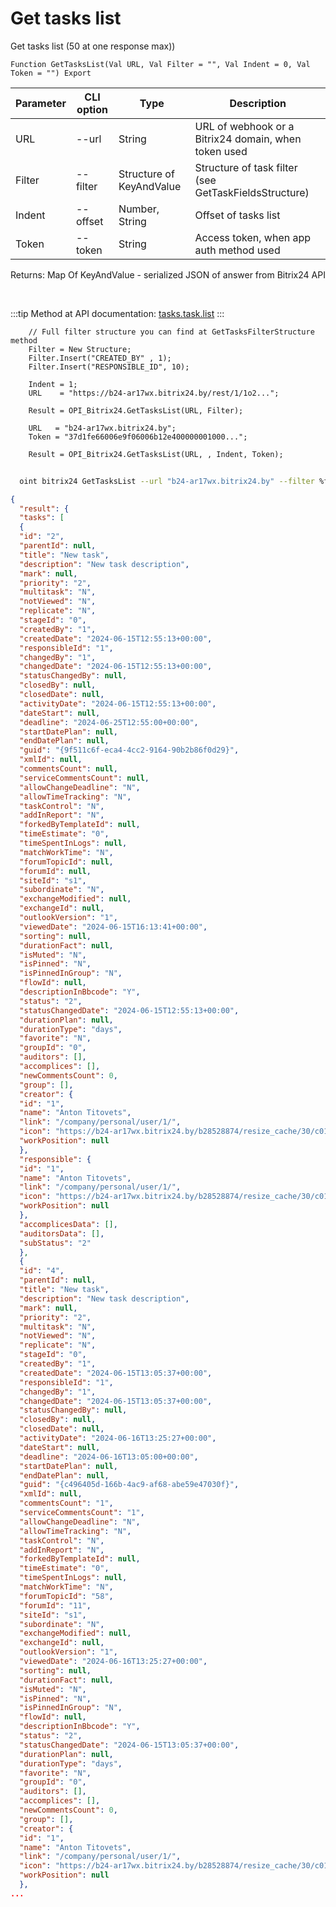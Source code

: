 ﻿---
sidebar_position: 2
---

# Get tasks list
 Get tasks list (50 at one response max))



`Function GetTasksList(Val URL, Val Filter = "", Val Indent = 0, Val Token = "") Export`

  | Parameter | CLI option | Type | Description |
  |-|-|-|-|
  | URL | --url | String | URL of webhook or a Bitrix24 domain, when token used |
  | Filter | --filter | Structure of KeyAndValue | Structure of task filter (see GetTaskFieldsStructure) |
  | Indent | --offset | Number, String | Offset of tasks list |
  | Token | --token | String | Access token, when app auth method used |

  
  Returns:  Map Of KeyAndValue - serialized JSON of answer from Bitrix24 API

<br/>

:::tip
Method at API documentation: [tasks.task.list](https://dev.1c-bitrix.ru/rest_help/tasks/task/tasks/tasks_task_list.php)
:::
<br/>


```bsl title="Code example"
    // Full filter structure you can find at GetTasksFilterStructure method
    Filter = New Structure;
    Filter.Insert("CREATED_BY" , 1);
    Filter.Insert("RESPONSIBLE_ID", 10);

    Indent = 1;
    URL    = "https://b24-ar17wx.bitrix24.by/rest/1/1o2...";

    Result = OPI_Bitrix24.GetTasksList(URL, Filter);

    URL   = "b24-ar17wx.bitrix24.by";
    Token = "37d1fe66006e9f06006b12e400000001000...";

    Result = OPI_Bitrix24.GetTasksList(URL, , Indent, Token);
```



```sh title="CLI command example"
    
  oint bitrix24 GetTasksList --url "b24-ar17wx.bitrix24.by" --filter %filter% --offset "1" --token "fe3fa966006e9f06006b12e400000001000..."

```

```json title="Result"
{
  "result": {
  "tasks": [
  {
  "id": "2",
  "parentId": null,
  "title": "New task",
  "description": "New task description",
  "mark": null,
  "priority": "2",
  "multitask": "N",
  "notViewed": "N",
  "replicate": "N",
  "stageId": "0",
  "createdBy": "1",
  "createdDate": "2024-06-15T12:55:13+00:00",
  "responsibleId": "1",
  "changedBy": "1",
  "changedDate": "2024-06-15T12:55:13+00:00",
  "statusChangedBy": null,
  "closedBy": null,
  "closedDate": null,
  "activityDate": "2024-06-15T12:55:13+00:00",
  "dateStart": null,
  "deadline": "2024-06-25T12:55:00+00:00",
  "startDatePlan": null,
  "endDatePlan": null,
  "guid": "{9f511c6f-eca4-4cc2-9164-90b2b86f0d29}",
  "xmlId": null,
  "commentsCount": null,
  "serviceCommentsCount": null,
  "allowChangeDeadline": "N",
  "allowTimeTracking": "N",
  "taskControl": "N",
  "addInReport": "N",
  "forkedByTemplateId": null,
  "timeEstimate": "0",
  "timeSpentInLogs": null,
  "matchWorkTime": "N",
  "forumTopicId": null,
  "forumId": null,
  "siteId": "s1",
  "subordinate": "N",
  "exchangeModified": null,
  "exchangeId": null,
  "outlookVersion": "1",
  "viewedDate": "2024-06-15T16:13:41+00:00",
  "sorting": null,
  "durationFact": null,
  "isMuted": "N",
  "isPinned": "N",
  "isPinnedInGroup": "N",
  "flowId": null,
  "descriptionInBbcode": "Y",
  "status": "2",
  "statusChangedDate": "2024-06-15T12:55:13+00:00",
  "durationPlan": null,
  "durationType": "days",
  "favorite": "N",
  "groupId": "0",
  "auditors": [],
  "accomplices": [],
  "newCommentsCount": 0,
  "group": [],
  "creator": {
  "id": "1",
  "name": "Anton Titovets",
  "link": "/company/personal/user/1/",
  "icon": "https://b24-ar17wx.bitrix24.by/b28528874/resize_cache/30/c0120a8d7c10d63c83e32398d1ec4d9e/main/d7e/d7e99cf556e4ab676463dae2c00ddfbb/a7e0af6899300e3c684caeca5c334d81.jpg",
  "workPosition": null
  },
  "responsible": {
  "id": "1",
  "name": "Anton Titovets",
  "link": "/company/personal/user/1/",
  "icon": "https://b24-ar17wx.bitrix24.by/b28528874/resize_cache/30/c0120a8d7c10d63c83e32398d1ec4d9e/main/d7e/d7e99cf556e4ab676463dae2c00ddfbb/a7e0af6899300e3c684caeca5c334d81.jpg",
  "workPosition": null
  },
  "accomplicesData": [],
  "auditorsData": [],
  "subStatus": "2"
  },
  {
  "id": "4",
  "parentId": null,
  "title": "New task",
  "description": "New task description",
  "mark": null,
  "priority": "2",
  "multitask": "N",
  "notViewed": "N",
  "replicate": "N",
  "stageId": "0",
  "createdBy": "1",
  "createdDate": "2024-06-15T13:05:37+00:00",
  "responsibleId": "1",
  "changedBy": "1",
  "changedDate": "2024-06-15T13:05:37+00:00",
  "statusChangedBy": null,
  "closedBy": null,
  "closedDate": null,
  "activityDate": "2024-06-16T13:25:27+00:00",
  "dateStart": null,
  "deadline": "2024-06-16T13:05:00+00:00",
  "startDatePlan": null,
  "endDatePlan": null,
  "guid": "{c496405d-166b-4ac9-af68-abe59e47030f}",
  "xmlId": null,
  "commentsCount": "1",
  "serviceCommentsCount": "1",
  "allowChangeDeadline": "N",
  "allowTimeTracking": "N",
  "taskControl": "N",
  "addInReport": "N",
  "forkedByTemplateId": null,
  "timeEstimate": "0",
  "timeSpentInLogs": null,
  "matchWorkTime": "N",
  "forumTopicId": "58",
  "forumId": "11",
  "siteId": "s1",
  "subordinate": "N",
  "exchangeModified": null,
  "exchangeId": null,
  "outlookVersion": "1",
  "viewedDate": "2024-06-16T13:25:27+00:00",
  "sorting": null,
  "durationFact": null,
  "isMuted": "N",
  "isPinned": "N",
  "isPinnedInGroup": "N",
  "flowId": null,
  "descriptionInBbcode": "Y",
  "status": "2",
  "statusChangedDate": "2024-06-15T13:05:37+00:00",
  "durationPlan": null,
  "durationType": "days",
  "favorite": "N",
  "groupId": "0",
  "auditors": [],
  "accomplices": [],
  "newCommentsCount": 0,
  "group": [],
  "creator": {
  "id": "1",
  "name": "Anton Titovets",
  "link": "/company/personal/user/1/",
  "icon": "https://b24-ar17wx.bitrix24.by/b28528874/resize_cache/30/c0120a8d7c10d63c83e32398d1ec4d9e/main/d7e/d7e99cf556e4ab676463dae2c00ddfbb/a7e0af6899300e3c684caeca5c334d81.jpg",
  "workPosition": null
  },
...
```
